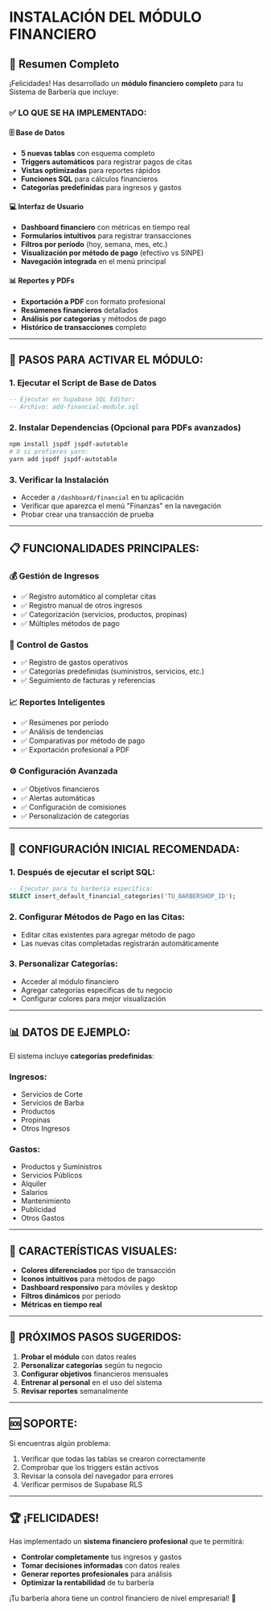 # INSTALACIÓN DEL MÓDULO FINANCIERO

## 🎯 Resumen Completo

¡Felicidades! Has desarrollado un **módulo financiero completo** para tu Sistema de Barbería que incluye:

### ✅ **LO QUE SE HA IMPLEMENTADO:**

#### 🗄️ **Base de Datos**
- **5 nuevas tablas** con esquema completo
- **Triggers automáticos** para registrar pagos de citas
- **Vistas optimizadas** para reportes rápidos
- **Funciones SQL** para cálculos financieros
- **Categorías predefinidas** para ingresos y gastos

#### 💻 **Interfaz de Usuario**
- **Dashboard financiero** con métricas en tiempo real
- **Formularios intuitivos** para registrar transacciones
- **Filtros por período** (hoy, semana, mes, etc.)
- **Visualización por método de pago** (efectivo vs SINPE)
- **Navegación integrada** en el menú principal

#### 📊 **Reportes y PDFs**
- **Exportación a PDF** con formato profesional
- **Resúmenes financieros** detallados
- **Análisis por categorías** y métodos de pago
- **Histórico de transacciones** completo

---

## 🚀 **PASOS PARA ACTIVAR EL MÓDULO:**

### **1. Ejecutar el Script de Base de Datos**
```sql
-- Ejecutar en Supabase SQL Editor:
-- Archivo: add-financial-module.sql
```

### **2. Instalar Dependencias (Opcional para PDFs avanzados)**
```bash
npm install jspdf jspdf-autotable
# O si prefieres yarn:
yarn add jspdf jspdf-autotable
```

### **3. Verificar la Instalación**
- Acceder a `/dashboard/financial` en tu aplicación
- Verificar que aparezca el menú "Finanzas" en la navegación
- Probar crear una transacción de prueba

---

## 📋 **FUNCIONALIDADES PRINCIPALES:**

### **💰 Gestión de Ingresos**
- ✅ Registro automático al completar citas
- ✅ Registro manual de otros ingresos
- ✅ Categorización (servicios, productos, propinas)
- ✅ Múltiples métodos de pago

### **💸 Control de Gastos**
- ✅ Registro de gastos operativos
- ✅ Categorías predefinidas (suministros, servicios, etc.)
- ✅ Seguimiento de facturas y referencias

### **📈 Reportes Inteligentes**
- ✅ Resúmenes por período
- ✅ Análisis de tendencias
- ✅ Comparativas por método de pago
- ✅ Exportación profesional a PDF

### **⚙️ Configuración Avanzada**
- ✅ Objetivos financieros
- ✅ Alertas automáticas
- ✅ Configuración de comisiones
- ✅ Personalización de categorías

---

## 🔧 **CONFIGURACIÓN INICIAL RECOMENDADA:**

### **1. Después de ejecutar el script SQL:**
```sql
-- Ejecutar para tu barbería específica:
SELECT insert_default_financial_categories('TU_BARBERSHOP_ID');
```

### **2. Configurar Métodos de Pago en las Citas:**
- Editar citas existentes para agregar método de pago
- Las nuevas citas completadas registrarán automáticamente

### **3. Personalizar Categorías:**
- Acceder al módulo financiero
- Agregar categorías específicas de tu negocio
- Configurar colores para mejor visualización

---

## 📊 **DATOS DE EJEMPLO:**

El sistema incluye **categorías predefinidas**:

### **Ingresos:**
- Servicios de Corte
- Servicios de Barba  
- Productos
- Propinas
- Otros Ingresos

### **Gastos:**
- Productos y Suministros
- Servicios Públicos
- Alquiler
- Salarios
- Mantenimiento
- Publicidad
- Otros Gastos

---

## 🎨 **CARACTERÍSTICAS VISUALES:**

- **Colores diferenciados** por tipo de transacción
- **Iconos intuitivos** para métodos de pago
- **Dashboard responsivo** para móviles y desktop
- **Filtros dinámicos** por período
- **Métricas en tiempo real**

---

## 📝 **PRÓXIMOS PASOS SUGERIDOS:**

1. **Probar el módulo** con datos reales
2. **Personalizar categorías** según tu negocio
3. **Configurar objetivos** financieros mensuales
4. **Entrenar al personal** en el uso del sistema
5. **Revisar reportes** semanalmente

---

## 🆘 **SOPORTE:**

Si encuentras algún problema:
1. Verificar que todas las tablas se crearon correctamente
2. Comprobar que los triggers están activos
3. Revisar la consola del navegador para errores
4. Verificar permisos de Supabase RLS

---

## 🏆 **¡FELICIDADES!**

Has implementado un **sistema financiero profesional** que te permitirá:
- **Controlar completamente** tus ingresos y gastos
- **Tomar decisiones informadas** con datos reales  
- **Generar reportes profesionales** para análisis
- **Optimizar la rentabilidad** de tu barbería

¡Tu barbería ahora tiene un control financiero de nivel empresarial! 💪